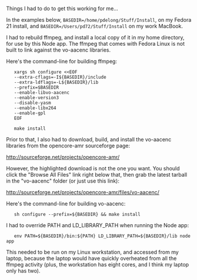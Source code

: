 Things I had to do to get this working for me...

In the examples below, `BASEDIR=/home/pdelong/Stuff/Install`, on my Fedora 21
install, and `BASEDIR=/Users/pd72/Stuff/Install` on my work MacBook.

I had to rebuild ffmpeg, and install a local copy of it in my home directory,
for use by this Node app.  The ffmpeg that comes with Fedora Linux is not built
to link against the vo-aacenc libraries.

Here's the command-line for building ffmpeg:
```
   xargs sh configure <<EOF
   --extra-cflags=-I${BASEDIR}/include
   --extra-ldflags=-L${BASEDIR}/lib
   --prefix=$BASEDIR
   --enable-libvo-aacenc
   --enable-version3
   --disable-yasm
   --enable-libx264
   --enable-gpl
   EOF

   make install
```
Prior to that, I also had to download, build, and install the vo-aacenc
libraries from the opencore-amr sourceforge page: 

   http://sourceforge.net/projects/opencore-amr/

However, the highlighted download is not the one you want.  You should click
the "Browse All Files" link right below that, then grab the latest tarball in
the "vo-aacenc" folder (or just use this link):

   http://sourceforge.net/projects/opencore-amr/files/vo-aacenc/

Here's the command-line for building vo-aacenc:
```
   sh configure --prefix=${BASEDIR} && make install
```
I had to override PATH and LD_LIBRARY_PATH when running the Node app:
```
   env PATH=${BASEDIR}/bin:${PATH} LD_LIBRARY_PATH=${BASEDIR}/lib node app
```
This needed to be run on my Linux workstation, and accessed from my laptop,
because the laptop would have quickly overheated from all the ffmpeg activity
(plus, the workstation has eight cores, and I think my laptop only has two).
